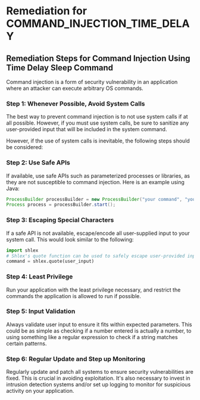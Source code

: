 # Remediation for COMMAND_INJECTION_TIME_DELAY

## Remediation Steps for Command Injection Using Time Delay Sleep Command
Command injection is a form of security vulnerability in an application where an attacker can execute arbitrary OS commands. 

### Step 1: Whenever Possible, Avoid System Calls
The best way to prevent command injection is to not use system calls if at all possible. However, if you must use system calls, be sure to sanitize any user-provided input that will be included in the system command.

However, if the use of system calls is inevitable, the following steps should be considered:

### Step 2: Use Safe APIs
If available, use safe APIs such as parameterized processes or libraries, as they are not susceptible to command injection. Here is an example using Java:

```java
ProcessBuilder processBuilder = new ProcessBuilder("your command", "your arg");
Process process = processBuilder.start();
```

### Step 3: Escaping Special Characters
If a safe API is not available, escape/encode all user-supplied input to your system call. This would look similar to the following:

```python
import shlex
# Shlex's quote function can be used to safely escape user-provided input
command = shlex.quote(user_input)
```

### Step 4: Least Privilege
Run your application with the least privilege necessary, and restrict the commands the application is allowed to run if possible. 

### Step 5: Input Validation
Always validate user input to ensure it fits within expected parameters. This could be as simple as checking if a number entered is actually a number, to using something like a regular expression to check if a string matches certain patterns.

### Step 6: Regular Update and Step up Monitoring
Regularly update and patch all systems to ensure security vulnerabilities are fixed. This is crucial in avoiding exploitation. It's also necessary to invest in intrusion detection systems and/or set up logging to monitor for suspicious activity on your application.